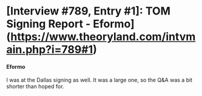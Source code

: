 # [Interview #789, Entry #1]: TOM Signing Report - Eformo](https://www.theoryland.com/intvmain.php?i=789#1)

#### Eformo

I was at the Dallas signing as well. It was a large one, so the Q&A was a bit shorter than hoped for.

